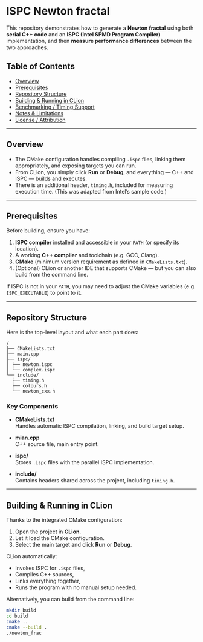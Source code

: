 # ISPC Newton fractal

This repository demonstrates how to generate a **Newton fractal** using both **serial C++ code** and an **ISPC
(Intel SPMD Program Compiler)** implementation, and then **measure performance differences** between the two approaches.  


## Table of Contents

- [Overview](#overview)
- [Prerequisites](#prerequisites)
- [Repository Structure](#repository-structure)
- [Building & Running in CLion](#building--running-in-clion)
- [Benchmarking / Timing Support](#benchmarking--timing-support)
- [Notes & Limitations](#notes--limitations)
- [License / Attribution](#license--attribution)

---

## Overview

- The CMake configuration handles compiling `.ispc` files, linking them appropriately, and exposing targets you can run.
- From CLion, you simply click **Run** or **Debug**, and everything — C++ and ISPC — builds and executes.
- There is an additional header, `timing.h`, included for measuring execution time. (This was adapted from Intel’s sample code.)

---

## Prerequisites

Before building, ensure you have:

1. **ISPC compiler** installed and accessible in your `PATH` (or specify its location).
2. A working **C++ compiler** and toolchain (e.g. GCC, Clang).
3. **CMake** (minimum version requirement as defined in `CMakeLists.txt`).
4. (Optional) CLion or another IDE that supports CMake — but you can also build from the command line.

If ISPC is not in your `PATH`, you may need to adjust the CMake variables (e.g. `ISPC_EXECUTABLE`) to point to it.

---

## Repository Structure

Here is the top-level layout and what each part does:
```
/
├── CMakeLists.txt
├── main.cpp
├── ispc/
│ ├── newton.ispc
│ └── complex.ispc
└── include/
  ├── timing.h
  ├── colours.h
  └── newton_cxx.h
```

### Key Components

- **CMakeLists.txt**  
  Handles automatic ISPC compilation, linking, and build target setup.

- **mian.cpp**  
  C++ source file, main entry point.

- **ispc/**  
  Stores `.ispc` files with the parallel ISPC implementation.

- **include/**  
  Contains headers shared across the project, including `timing.h`.

---

## Building & Running in CLion

Thanks to the integrated CMake configuration:

1. Open the project in **CLion**.
2. Let it load the CMake configuration.
3. Select the main target and click **Run** or **Debug**.

CLion automatically:
- Invokes ISPC for `.ispc` files,
- Compiles C++ sources,
- Links everything together,
- Runs the program with no manual setup needed.

Alternatively, you can build from the command line:

```bash
mkdir build
cd build
cmake ..
cmake --build .
./newton_frac
```